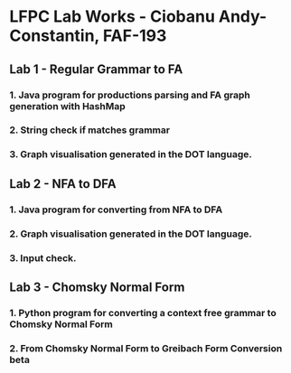 # LFPC Lab Works - Ciobanu Andy-Constantin, FAF-193
## Lab 1 - Regular Grammar to FA
### 1. Java program for productions parsing and FA graph generation with HashMap
### 2. String check if matches grammar
### 3. Graph visualisation generated in the DOT language.
## Lab 2 - NFA to DFA
### 1. Java program for converting from NFA to DFA
### 2. Graph visualisation generated in the DOT language.
### 3. Input check.
## Lab 3 - Chomsky Normal Form
### 1. Python program for converting a context free grammar to Chomsky Normal Form
### 2. From Chomsky Normal Form to Greibach Form Conversion beta

